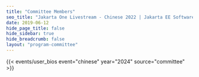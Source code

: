 ```yaml
---
title: "Committee Members"
seo_title: "Jakarta One Livestream - Chinese 2022 | Jakarta EE Software | Cloud Native"
date: 2019-06-12
hide_page_title: false
hide_sidebar: true
hide_breadcrumb: false
layout: "program-committee"
---
```


{{< events/user_bios event="chinese" year="2024"  source="committee" >}}